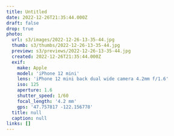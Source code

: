 ```yaml
---
title: Untitled
date: 2022-12-26T21:35:44.000Z
draft: false
drop: true
photo:
  url: s3/images/2022-12-26-13-35-44.jpg
  thumb: s3/thumbs/2022-12-26-13-35-44.jpg
  preview: s3/previews/2022-12-26-13-35-44.jpg
  created: 2022-12-26T21:35:44.000Z
  exif:
    make: Apple
    model: 'iPhone 12 mini'
    lens: 'iPhone 12 mini back dual wide camera 4.2mm f/1.6'
    iso: 125
    aperture: 1.6
    shutter_speed: 1/60
    focal_length: '4.2 mm'
    gps: '47.757817 -122.156778'
  title: null
  caption: null
links: []
---
```


